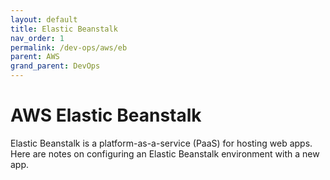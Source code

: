 ```yaml
---
layout: default
title: Elastic Beanstalk
nav_order: 1
permalink: /dev-ops/aws/eb
parent: AWS
grand_parent: DevOps
---
```


# AWS Elastic Beanstalk

Elastic Beanstalk is a platform-as-a-service (PaaS) for hosting web apps. Here are notes on
configuring an Elastic Beanstalk environment with a new app.